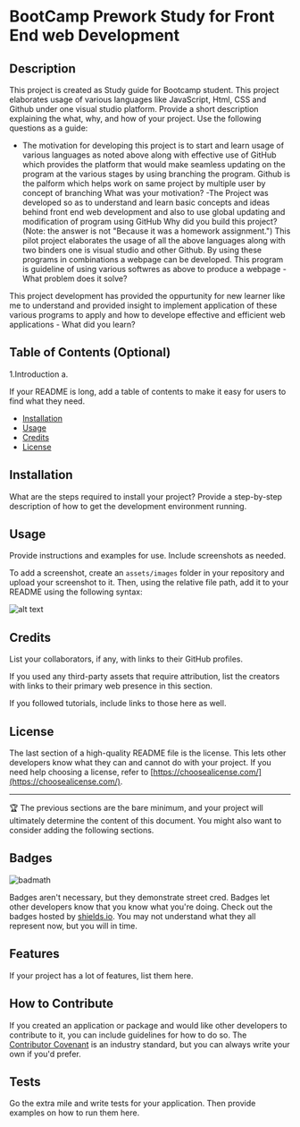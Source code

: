 # BootCamp  Prework Study for Front End web Development

## Description

This project is created as Study guide  for Bootcamp student. This project elaborates usage of various languages like JavaScript, Html, CSS and Github under one visual studio platform.
Provide a short description explaining the what, why, and how of your project. Use the following questions as a guide:

-  The motivation for developing this project is to start and learn usage of various languages as noted above along with effective use of GitHub which provides the platform that would make seamless updating on the program at the various stages by using branching the program. Github is the palform which helps work on same project by multiple user by concept of branching  What was your motivation?
-The Project was developed so as to understand and learn basic concepts and ideas behind front end web development and also to use global updating and modification of program using GitHub Why did you build this project? (Note: the answer is not "Because it was a homework assignment.")
This pilot project elaborates  the usage of all the above languages along with two binders one is visual studio and other Github. By using these programs in combinations  a webpage can be developed. This program is guideline of using various softwres as above to produce a webpage - What problem does it solve?

This project development has provided the oppurtunity for new learner like me to understand and provided insight to  implement application of these various programs to apply and how to develope effective and efficient web applications - What did you learn?

## Table of Contents (Optional)
1.Introduction
a. 



If your README is long, add a table of contents to make it easy for users to find what they need.

- [Installation](#installation)
- [Usage](#usage)
- [Credits](#credits)
- [License](#license)

## Installation

What are the steps required to install your project? Provide a step-by-step description of how to get the development environment running.

## Usage

Provide instructions and examples for use. Include screenshots as needed.

To add a screenshot, create an `assets/images` folder in your repository and upload your screenshot to it. Then, using the relative file path, add it to your README using the following syntax:

![alt text](assets/images/screenshot.png)

## Credits

List your collaborators, if any, with links to their GitHub profiles.

If you used any third-party assets that require attribution, list the creators with links to their primary web presence in this section.

If you followed tutorials, include links to those here as well.

## License

The last section of a high-quality README file is the license. This lets other developers know what they can and cannot do with your project. If you need help choosing a license, refer to [https://choosealicense.com/](https://choosealicense.com/).

---

🏆 The previous sections are the bare minimum, and your project will ultimately determine the content of this document. You might also want to consider adding the following sections.

## Badges

![badmath](https://img.shields.io/github/languages/top/nielsenjared/badmath)

Badges aren't necessary, but they demonstrate street cred. Badges let other developers know that you know what you're doing. Check out the badges hosted by [shields.io](https://shields.io/). You may not understand what they all represent now, but you will in time.

## Features

If your project has a lot of features, list them here.

## How to Contribute

If you created an application or package and would like other developers to contribute to it, you can include guidelines for how to do so. The [Contributor Covenant](https://www.contributor-covenant.org/) is an industry standard, but you can always write your own if you'd prefer.

## Tests

Go the extra mile and write tests for your application. Then provide examples on how to run them here.
